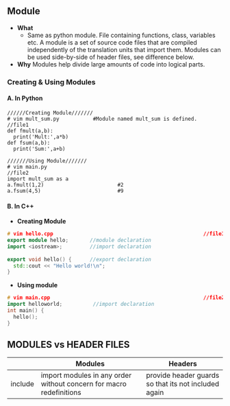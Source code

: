 ## Module
- **What** 
  - Same as python module. File containing functions, class, variables etc. A module is a set of source code files that are compiled independently of the translation units that import them. Modules can be used side-by-side of header files, see difference below.
- **Why** Modules help divide large amounts of code into logical parts.

### Creating & Using Modules
#### A. In Python
```
//////Creating Module///////
# vim mult_sum.py           #Module named mult_sum is defined.    //file1
def fmult(a,b):
  print('Mult:',a*b)
def fsum(a,b):
  print('Sum:',a+b)    

///////Using Module///////
# vim main.py                                                    //file2
import mult_sum as a
a.fmult(1,2)                        #2
a.fsum(4,5)                         #9
```

#### B. In C++
- **Creating Module**
```c++
# vim hello.cpp                                                 //file1
export module hello;       //module declaration
import <iostream>;         //import declaration
 
export void hello() {      //export declaration
  std::cout << "Hello world!\n";
}
```
- **Using module**
```c++
# vim main.cpp                                                  //file2
import helloworld;          //import declaration
int main() {
  hello();
}
```

## MODULES vs HEADER FILES
| | Modules | Headers |
| --- | --- | --- |
| include | import modules in any order without concern for macro redefinitions | provide header guards so that its not included again |
